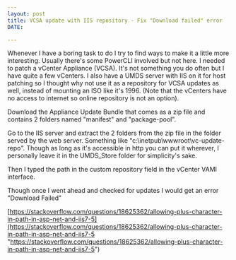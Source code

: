 ```yaml
---
layout: post
title: VCSA update with IIS repository - Fix "Download failed" error
DATE: 

---
```

Whenever I have a boring task to do I try to find ways to make it a little more interesting. Usually there's some PowerCLI involved but not here. I needed to patch a vCenter Appliance (VCSA). It's not something you do often but I have quite a few vCenters. I also have a UMDS server with IIS on it for host patching so I thought why not use it as a repository for VCSA updates as well, instead of mounting an ISO like it's 1996. (Note that the vCenters have no access to internet so online repository is not an option).

Download the Appliance Update Bundle that comes as a zip file and contains 2 folders named "manifest" and "package-pool".

Go to the IIS server and extract the 2 folders from the zip file in the folder served by the web server. Something like "c:\\inetpub\\wwwroot\\vc-update-repo". Though as long as it's accessible in http you can put it wherever, I personally leave it in the UMDS_Store folder for simplicity's sake.

Then I typed the path in the custom repository field in the vCenter VAMI interface.

Though once I went ahead and checked for updates I would get an error "Download Failed"

[https://stackoverflow.com/questions/18625362/allowing-plus-character-in-path-in-asp-net-and-iis7-5](https://stackoverflow.com/questions/18625362/allowing-plus-character-in-path-in-asp-net-and-iis7-5 "https://stackoverflow.com/questions/18625362/allowing-plus-character-in-path-in-asp-net-and-iis7-5")
